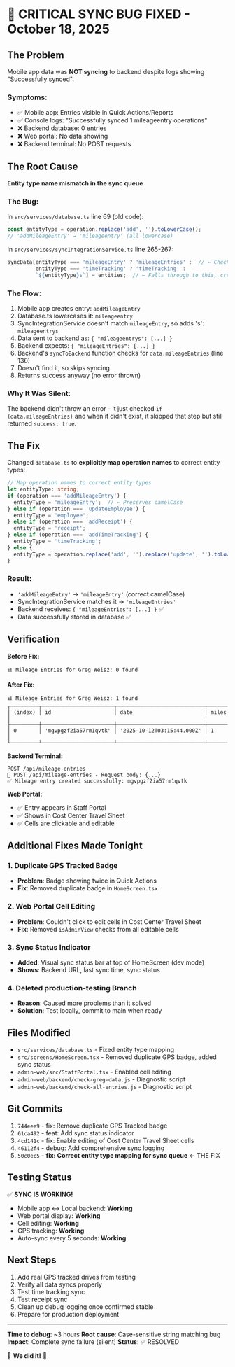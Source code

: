 # 🎉 CRITICAL SYNC BUG FIXED - October 18, 2025

## The Problem

Mobile app data was **NOT syncing** to backend despite logs showing "Successfully synced".

### Symptoms:
- ✅ Mobile app: Entries visible in Quick Actions/Reports
- ✅ Console logs: "Successfully synced 1 mileageentry operations"
- ❌ Backend database: 0 entries
- ❌ Web portal: No data showing
- ❌ Backend terminal: No POST requests

## The Root Cause

**Entity type name mismatch in the sync queue**

### The Bug:
In `src/services/database.ts` line 69 (old code):
```typescript
const entityType = operation.replace('add', '').toLowerCase();
// 'addMileageEntry' → 'mileageentry' (all lowercase)
```

In `src/services/syncIntegrationService.ts` line 265-267:
```typescript
syncData[entityType === 'mileageEntry' ? 'mileageEntries' :  // ← Checks for camelCase
         entityType === 'timeTracking' ? 'timeTracking' : 
         `${entityType}s`] = entities;  // ← Falls through to this, creates "mileageentrys"
```

### The Flow:
1. Mobile app creates entry: `addMileageEntry`
2. Database.ts lowercases it: `mileageentry`
3. SyncIntegrationService doesn't match `mileageEntry`, so adds 's': `mileageentrys`
4. Data sent to backend as: `{ "mileageentrys": [...] }`
5. Backend expects: `{ "mileageEntries": [...] }`
6. Backend's `syncToBackend` function checks for `data.mileageEntries` (line 136)
7. Doesn't find it, so skips syncing
8. Returns success anyway (no error thrown)

### Why It Was Silent:
The backend didn't throw an error - it just checked `if (data.mileageEntries)` and when it didn't exist, it skipped that step but still returned `success: true`.

## The Fix

Changed `database.ts` to **explicitly map operation names** to correct entity types:

```typescript
// Map operation names to correct entity types
let entityType: string;
if (operation === 'addMileageEntry') {
  entityType = 'mileageEntry';  // ← Preserves camelCase
} else if (operation === 'updateEmployee') {
  entityType = 'employee';
} else if (operation === 'addReceipt') {
  entityType = 'receipt';
} else if (operation === 'addTimeTracking') {
  entityType = 'timeTracking';
} else {
  entityType = operation.replace('add', '').replace('update', '').toLowerCase();
}
```

### Result:
- `'addMileageEntry'` → `'mileageEntry'` (correct camelCase)
- SyncIntegrationService matches it → `'mileageEntries'`
- Backend receives: `{ "mileageEntries": [...] }` ✅
- Data successfully stored in database ✅

## Verification

**Before Fix:**
```
📊 Mileage Entries for Greg Weisz: 0 found
```

**After Fix:**
```
📊 Mileage Entries for Greg Weisz: 1 found
┌─────────┬───────────────────────┬────────────────────────────┬───────┐
│ (index) │ id                    │ date                       │ miles │
├─────────┼───────────────────────┼────────────────────────────┼───────┤
│ 0       │ 'mgvpgzf2ia57rm1qvtk' │ '2025-10-12T03:15:44.000Z' │ 1     │
└─────────┴───────────────────────┴────────────────────────────┴───────┘
```

**Backend Terminal:**
```
POST /api/mileage-entries
📝 POST /api/mileage-entries - Request body: {...}
✅ Mileage entry created successfully: mgvpgzf2ia57rm1qvtk
```

**Web Portal:**
- ✅ Entry appears in Staff Portal
- ✅ Shows in Cost Center Travel Sheet
- ✅ Cells are clickable and editable

## Additional Fixes Made Tonight

### 1. Duplicate GPS Tracked Badge
- **Problem**: Badge showing twice in Quick Actions
- **Fix**: Removed duplicate badge in `HomeScreen.tsx`

### 2. Web Portal Cell Editing
- **Problem**: Couldn't click to edit cells in Cost Center Travel Sheet
- **Fix**: Removed `isAdminView` checks from all editable cells

### 3. Sync Status Indicator
- **Added**: Visual sync status bar at top of HomeScreen (dev mode)
- **Shows**: Backend URL, last sync time, sync status

### 4. Deleted production-testing Branch
- **Reason**: Caused more problems than it solved
- **Solution**: Test locally, commit to main when ready

## Files Modified

- `src/services/database.ts` - Fixed entity type mapping
- `src/screens/HomeScreen.tsx` - Removed duplicate GPS badge, added sync status
- `admin-web/src/StaffPortal.tsx` - Enabled cell editing
- `admin-web/backend/check-greg-data.js` - Diagnostic script
- `admin-web/backend/check-all-entries.js` - Diagnostic script

## Git Commits

1. `744eee9` - fix: Remove duplicate GPS Tracked badge
2. `61ca492` - feat: Add sync status indicator
3. `4cd141c` - fix: Enable editing of Cost Center Travel Sheet cells
4. `46112f4` - debug: Add comprehensive sync logging
5. `50c0ec5` - **fix: Correct entity type mapping for sync queue** ← THE FIX

## Testing Status

✅ **SYNC IS WORKING!**
- Mobile app ↔ Local backend: **Working**
- Web portal display: **Working**
- Cell editing: **Working**
- GPS tracking: **Working**
- Auto-sync every 5 seconds: **Working**

## Next Steps

1. Add real GPS tracked drives from testing
2. Verify all data syncs properly
3. Test time tracking sync
4. Test receipt sync
5. Clean up debug logging once confirmed stable
6. Prepare for production deployment

---

**Time to debug**: ~3 hours
**Root cause**: Case-sensitive string matching bug
**Impact**: Complete sync failure (silent)
**Status**: ✅ RESOLVED

🎉 **We did it!** 🎉

